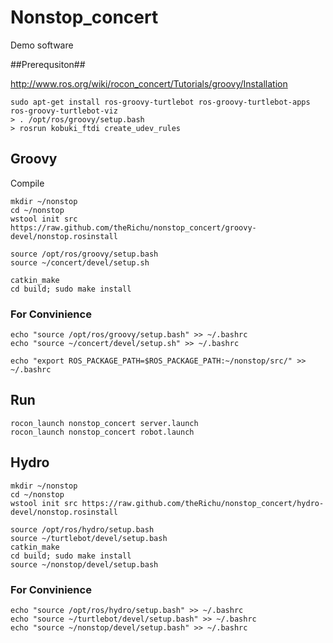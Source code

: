 Nonstop_concert
===============

Demo software

##Prerequsiton##

http://www.ros.org/wiki/rocon_concert/Tutorials/groovy/Installation

```
sudo apt-get install ros-groovy-turtlebot ros-groovy-turtlebot-apps ros-groovy-turtlebot-viz 
> . /opt/ros/groovy/setup.bash
> rosrun kobuki_ftdi create_udev_rules

```

## Groovy ##

Compile
```
mkdir ~/nonstop
cd ~/nonstop
wstool init src https://raw.github.com/theRichu/nonstop_concert/groovy-devel/nonstop.rosinstall
```

```
source /opt/ros/groovy/setup.bash
source ~/concert/devel/setup.sh
```

```
catkin_make
cd build; sudo make install
```


### For Convinience ###
```
echo "source /opt/ros/groovy/setup.bash" >> ~/.bashrc
echo "source ~/concert/devel/setup.sh" >> ~/.bashrc

echo "export ROS_PACKAGE_PATH=$ROS_PACKAGE_PATH:~/nonstop/src/" >> ~/.bashrc
```

## Run ##
```
rocon_launch nonstop_concert server.launch
rocon_launch nonstop_concert robot.launch
```

## Hydro ##

```
mkdir ~/nonstop
cd ~/nonstop
wstool init src https://raw.github.com/theRichu/nonstop_concert/hydro-devel/nonstop.rosinstall

source /opt/ros/hydro/setup.bash
source ~/turtlebot/devel/setup.bash
catkin_make
cd build; sudo make install
source ~/nonstop/devel/setup.bash
```
### For Convinience ###
```
echo "source /opt/ros/hydro/setup.bash" >> ~/.bashrc
echo "source ~/turtlebot/devel/setup.bash" >> ~/.bashrc
echo "source ~/nonstop/devel/setup.bash" >> ~/.bashrc
```
